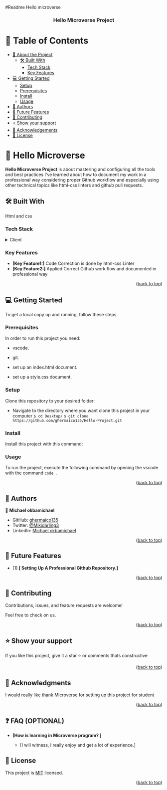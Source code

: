 #Readme Hello microverse

<div align="center">

  <h3><b>Hello Microverse Project</b></h3>

</div>

<!-- TABLE OF CONTENTS -->

# 📗 Table of Contents

- [📖 About the Project](#about-project)
  - [🛠 Built With](#built-with)
    - [Tech Stack](#tech-stack)
    - [Key Features](#key-features)
- [💻 Getting Started](#getting-started)
  - [Setup](#setup)
  - [Prerequisites](#prerequisites)
  - [Install](#install)
  - [Usage](#usage)
- [👥 Authors](#authors)
- [🔭 Future Features](#future-features)
- [🤝 Contributing](#contributing)
- [⭐️ Show your support](#support)
- [🙏 Acknowledgements](#acknowledgements)
- [📝 License](#license)

<!-- PROJECT DESCRIPTION -->

# 📖 Hello Microverse

**Hello Microverse Project** is about mastering and configuring all the tools and best
practices I've learned about how to document my work in a professional
way considering proper Github workflow and especially using other technical
topics like html-css linters and github pull requests.

## 🛠 Built With

Html and css

### Tech Stack

<details>
  <summary>Client</summary>
  <ul>
    <li><a href="https://github.com/ghermaico135/Hello-Project">HTML and CSS</a></li>
  </ul>
</details>
<!-- Features -->

### Key Features

- **[Key Feature1:]** Code Correction is done by html-css Linter
- **[Key Feature2:]** Applied Correct Github work flow and documented in
  professional way

<p align="right">(<a href="#readme-top">back to top</a>)</p>

<!-- GETTING STARTED -->

## 💻 Getting Started

To get a local copy up and running, follow these steps.

### Prerequisites

In order to run this project you need:

- vscode.

- git.

- set up an index.html document.
- set up a style.css document.

### Setup

Clone this repository to your desired folder:

- Navigate to the directory where you want clone this project in your computer
  `$ cd Desktop/`
  `$ git clone https://github.com/ghermaico135/Hello-Project.git`

### Install

Install this project with this command:

### Usage

To run the project, execute the following command by opening the
vscode with the command `code .`

<p align="right">(<a href="#readme-top">back to top</a>)</p>

<!-- AUTHORS -->

## 👥 Authors

👤 **Michael okbamichael**

- GitHub: [ghermaico135](https://github.com/ghermaico135)
- Twitter: [@Mikidarling3](https://twitter.com/@Mikidarling3)
- LinkedIn: [Michael okbamichael](https://www.linkedin.com/in/michael-okbamichael-966106263/)

<p align="right">(<a href="#readme-top">back to top</a>)</p>

## 🔭 Future Features

- [1] **[ Setting Up A Professional Github Repository.]**

<p align="right">(<a href="#readme-top">back to top</a>)</p>

<!-- CONTRIBUTING -->

## 🤝 Contributing

Contributions, issues, and feature requests are welcome!

Feel free to check on us.

<p align="right">(<a href="#readme-top">back to top</a>)</p>

<!-- SUPPORT -->

## ⭐️ Show your support

If you like this project, give it a star ⭐ or comments thats constructive

<p align="right">(<a href="#readme-top">back to top</a>)</p>

<!-- ACKNOWLEDGEMENTS -->

## 🙏 Acknowledgments

I would really like thank Microverse for setting up this project for student

<p align="right">(<a href="#readme-top">back to top</a>)</p>

## ❓ FAQ (OPTIONAL)

- **[How is learning in Microverse program? ]**

  - [I will witness, I really enjoy and get a lot of experience.]

<!-- LICENSE -->

## 📝 License

This project is [MIT](./MIT-license) licensed.

<p align="right">(<a href="#readme-top">back to top</a>)</p>
